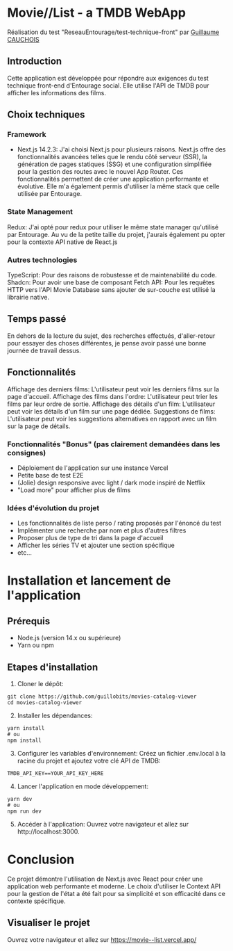 # Movie//List - a TMDB WebApp

Réalisation du test "ReseauEntourage/test-technique-front" par [Guillaume CAUCHOIS](https://github.com/guillobits)

## Introduction

Cette application est développée pour répondre aux exigences du test technique front-end d'Entourage social. Elle utilise l'API de TMDB pour afficher les informations des films.


## Choix techniques

### Framework
- Next.js 14.2.3: J'ai choisi Next.js pour plusieurs raisons. Next.js offre des fonctionnalités avancées telles que le rendu côté serveur (SSR), la génération de pages statiques (SSG) et une configuration simplifiée pour la gestion des routes avec le nouvel App Router. Ces fonctionnalités permettent de créer une application performante et évolutive. Elle m'a également permis d'utiliser la même stack que celle utilisée par Entourage.

### State Management
Redux: J'ai opté pour redux pour utiliser le même state manager qu'utilisé par Entourage. Au vu de la petite taille du projet, j'aurais également pu opter pour la contexte API native de React.js

### Autres technologies
TypeScript: Pour des raisons de robustesse et de maintenabilité du code.
Shadcn: Pour avoir une base de composant
Fetch API: Pour les requêtes HTTP vers l'API Movie Database sans ajouter de sur-couche est utilisé la librairie native.

## Temps passé
En dehors de la lecture du sujet, des recherches effectués, d'aller-retour pour essayer des choses différentes, je pense avoir passé une bonne journée de travail dessus.

## Fonctionnalités
Affichage des derniers films: L'utilisateur peut voir les derniers films sur la page d'accueil.
Affichage des films dans l'ordre: L'utilisateur peut trier les films par leur ordre de sortie.
Affichage des détails d'un film: L'utilisateur peut voir les détails d'un film sur une page dédiée.
Suggestions de films: L'utilisateur peut voir les suggestions alternatives en rapport avec un film sur la page de détails.

### Fonctionnalités "Bonus" (pas clairement demandées dans les consignes)

- Déploiement de l'application sur une instance Vercel
- Petite base de test E2E
- (Jolie) design responsive avec light / dark mode inspiré de Netflix
- "Load more" pour afficher plus de films

### Idées d'évolution du projet
- Les fonctionnalités de liste perso / rating proposés par l'énoncé du test
- Implémenter une recherche par nom et plus d'autres filtres
- Proposer plus de type de tri dans la page d'accueil
- Afficher les séries TV et ajouter une section spécifique
- etc...

# Installation et lancement de l'application

## Prérequis
- Node.js (version 14.x ou supérieure)
- Yarn ou npm

## Etapes d'installation

1. Cloner le dépôt:
```
git clone https://github.com/guillobits/movies-catalog-viewer
cd movies-catalog-viewer
```

2. Installer les dépendances:
```
yarn install
# ou
npm install
```

3. Configurer les variables d'environnement:
Créez un fichier .env.local à la racine du projet et ajoutez votre clé API de TMDB:
```
TMDB_API_KEY==YOUR_API_KEY_HERE
```

4. Lancer l'application en mode développement:
```
yarn dev
# ou
npm run dev
```

5. Accéder à l'application:
Ouvrez votre navigateur et allez sur http://localhost:3000.

# Conclusion
Ce projet démontre l'utilisation de Next.js avec React pour créer une application web performante et moderne. Le choix d'utiliser le Context API pour la gestion de l'état a été fait pour sa simplicité et son efficacité dans ce contexte spécifique.

## Visualiser le projet

Ouvrez votre navigateur et allez sur https://movie--list.vercel.app/

